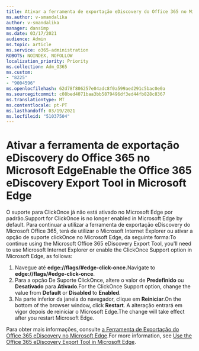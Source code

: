 ```yaml
---
title: Ativar a ferramenta de exportação eDiscovery do Office 365 no Microsoft Edge
ms.author: v-smandalika
author: v-smandalika
manager: dansimp
ms.date: 03/17/2021
audience: Admin
ms.topic: article
ms.service: o365-administration
ROBOTS: NOINDEX, NOFOLLOW
localization_priority: Priority
ms.collection: Adm_O365
ms.custom:
- "8225"
- "9004596"
ms.openlocfilehash: 62d78f806257e04adc8f0a599aed291c5bac0e0a
ms.sourcegitcommit: c08bed4071baa3bb5879496df3ed44fb828c8367
ms.translationtype: MT
ms.contentlocale: pt-PT
ms.lasthandoff: 03/19/2021
ms.locfileid: "51037504"
---
```

# <a name="enable-the-office-365-ediscovery-export-tool-in-microsoft-edge"></a><span data-ttu-id="d4fce-102">Ativar a ferramenta de exportação eDiscovery do Office 365 no Microsoft Edge</span><span class="sxs-lookup"><span data-stu-id="d4fce-102">Enable the Office 365 eDiscovery Export Tool in Microsoft Edge</span></span>

<span data-ttu-id="d4fce-103">O suporte para ClickOnce já não está ativado no Microsoft Edge por padrão.</span><span class="sxs-lookup"><span data-stu-id="d4fce-103">Support for ClickOnce is no longer enabled in Microsoft Edge by default.</span></span> <span data-ttu-id="d4fce-104">Para continuar a utilizar a ferramenta de exportação eDiscovery do Microsoft Office 365, terá de utilizar o Microsoft Internet Explorer ou ativar a opção de suporte clickOnce no Microsoft Edge, da seguinte forma:</span><span class="sxs-lookup"><span data-stu-id="d4fce-104">To continue using the Microsoft Office 365 eDiscovery Export Tool, you'll need to use Microsoft Internet Explorer or enable the ClickOnce Support option in Microsoft Edge, as follows:</span></span>

1. <span data-ttu-id="d4fce-105">Navegue até **edge://flags/#edge-click-once.**</span><span class="sxs-lookup"><span data-stu-id="d4fce-105">Navigate to **edge://flags/#edge-click-once**.</span></span>
2. <span data-ttu-id="d4fce-106">Para a opção De Suporte ClickOnce, altere o valor de **Predefinido** ou **Desativado** para **Ativado**.</span><span class="sxs-lookup"><span data-stu-id="d4fce-106">For the ClickOnce Support option, change the value from **Default** or **Disabled** to **Enabled**.</span></span>
3. <span data-ttu-id="d4fce-107">Na parte inferior da janela do navegador, clique em **Reiniciar**.</span><span class="sxs-lookup"><span data-stu-id="d4fce-107">On the bottom of the browser window, click **Restart**.</span></span> <span data-ttu-id="d4fce-108">A alteração entrará em vigor depois de reiniciar o Microsoft Edge.</span><span class="sxs-lookup"><span data-stu-id="d4fce-108">The change will take effect after you restart Microsoft Edge.</span></span>

<span data-ttu-id="d4fce-109">Para obter mais informações, consulte [a Ferramenta de Exportação do Office 365 eDiscovery no Microsoft Edge](https://docs.microsoft.com/microsoft-365/compliance/configure-edge-to-export-search-results).</span><span class="sxs-lookup"><span data-stu-id="d4fce-109">For more information, see [Use the Office 365 eDiscovery Export Tool in Microsoft Edge](https://docs.microsoft.com/microsoft-365/compliance/configure-edge-to-export-search-results).</span></span>


